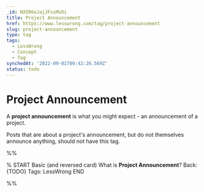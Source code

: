 ```yaml
---
_id: NX5R6eJajJFssMvDi
title: Project Announcement
href: https://www.lesswrong.com/tag/project-announcement
slug: project-announcement
type: tag
tags:
  - LessWrong
  - Concept
  - Tag
synchedAt: '2022-09-01T09:42:26.569Z'
status: todo
---
```


# Project Announcement

A **project announcement** is what you might expect - an announcement of a project.

Posts that are about a project's announcement, but do not themselves announce anything, should not have this tag.


%%

% START
Basic (and reversed card)
What is **Project Announcement**?
Back: {TODO}
Tags: LessWrong
END

%%
	
